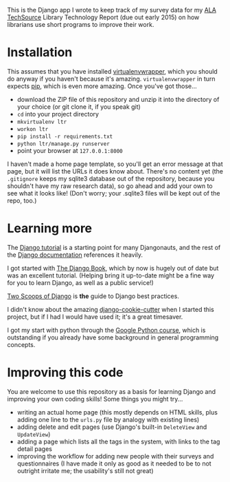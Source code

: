 This is the Django app I wrote to keep track of my survey data for my [ALA TechSource](http://www.alatechsource.org/) Library Technology Report (due out early 2015) on how librarians use short programs to improve their work.

# Installation

This assumes that you have installed [virtualenvwrapper](http://virtualenvwrapper.readthedocs.org/), which you should do anyway if you haven't because it's amazing. `virtualenvwrapper` in turn expects [pip](http://pip.readthedocs.org/), which is even more amazing.  Once you've got those...

* download the ZIP file of this repository and unzip it into the directory of your choice (or git clone it, if you speak git)
* `cd` into your project directory
* `mkvirtualenv ltr`
* `workon ltr`
* `pip install -r requirements.txt`
* `python ltr/manage.py runserver`
* point your browser at `127.0.0.1:8000`

I haven't made a home page template, so you'll get an error message at that page, but it will list the URLs it does know about. There's no content yet (the `.gitignore` keeps my sqlite3 database out of the repository, because you shouldn't have my raw research data), so go ahead and add your own to see what it looks like! (Don't worry; your .sqlite3 files will be kept out of the repo, too.)

# Learning more
The [Django tutorial](https://docs.djangoproject.com/en/1.7/intro/tutorial01/) is a starting point for many Djangonauts, and the rest of the [Django documentation](https://docs.djangoproject.com/) references it heavily.

I got started with [The Django Book](http://www.djangobook.com/en/2.0/index.html), which by now is hugely out of date but was an excellent tutorial. (Helping bring it up-to-date might be a fine way for you to learn Django, as well as a public service!)

[Two Scoops of Django](http://twoscoopspress.org/) is __the__ guide to Django best practices.

I didn't know about the amazing [django-cookie-cutter](https://github.com/pydanny/cookiecutter-django) when I started this project, but if I had I would have used it; it's a great timesaver.

I got my start with python through the [Google Python course](https://developers.google.com/edu/python/), which is outstanding if you already have some background in general programming concepts.

# Improving this code

You are welcome to use this repository as a basis for learning Django and improving your own coding skills!  Some things you might try...

* writing an actual home page (this mostly depends on HTML skills, plus adding one line to the `urls.py` file by analogy with existing lines)
* adding delete and edit pages (use Django's built-in `DeleteView` and `UpdateView`)
* adding a page which lists all the tags in the system, with links to the tag detail pages
* improving the workflow for adding new people with their surveys and questionnaires (I have made it only as good as it needed to be to not outright irritate me; the usability's still not great)
